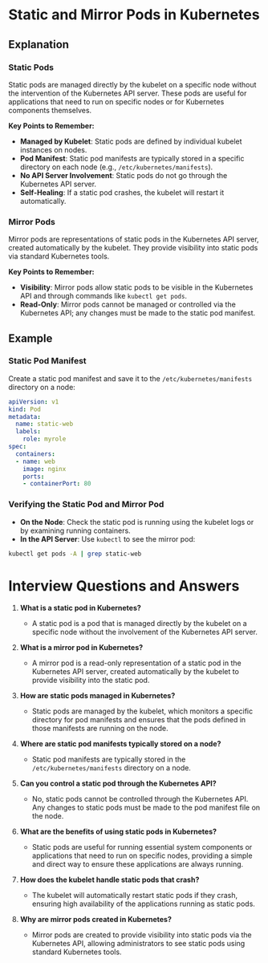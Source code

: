 # Static and Mirror Pods in Kubernetes

## Explanation

### Static Pods

Static pods are managed directly by the kubelet on a specific node without the intervention of the Kubernetes API server. These pods are useful for applications that need to run on specific nodes or for Kubernetes components themselves.

**Key Points to Remember:**
- **Managed by Kubelet**: Static pods are defined by individual kubelet instances on nodes.
- **Pod Manifest**: Static pod manifests are typically stored in a specific directory on each node (e.g., `/etc/kubernetes/manifests`).
- **No API Server Involvement**: Static pods do not go through the Kubernetes API server.
- **Self-Healing**: If a static pod crashes, the kubelet will restart it automatically.

### Mirror Pods

Mirror pods are representations of static pods in the Kubernetes API server, created automatically by the kubelet. They provide visibility into static pods via standard Kubernetes tools.

**Key Points to Remember:**
- **Visibility**: Mirror pods allow static pods to be visible in the Kubernetes API and through commands like `kubectl get pods`.
- **Read-Only**: Mirror pods cannot be managed or controlled via the Kubernetes API; any changes must be made to the static pod manifest.

## Example

### Static Pod Manifest

Create a static pod manifest and save it to the `/etc/kubernetes/manifests` directory on a node:

```yaml
apiVersion: v1
kind: Pod
metadata:
  name: static-web
  labels:
    role: myrole
spec:
  containers:
  - name: web
    image: nginx
    ports:
    - containerPort: 80
```

### Verifying the Static Pod and Mirror Pod
- **On the Node**: Check the static pod is running using the kubelet logs or by examining running containers.
- **In the API Server**: Use `kubectl` to see the mirror pod:
```sh
kubectl get pods -A | grep static-web
```

# Interview Questions and Answers

1. **What is a static pod in Kubernetes?**
   - A static pod is a pod that is managed directly by the kubelet on a specific node without the involvement of the Kubernetes API server.

2. **What is a mirror pod in Kubernetes?**
   - A mirror pod is a read-only representation of a static pod in the Kubernetes API server, created automatically by the kubelet to provide visibility into the static pod.

3. **How are static pods managed in Kubernetes?**
   - Static pods are managed by the kubelet, which monitors a specific directory for pod manifests and ensures that the pods defined in those manifests are running on the node.

4. **Where are static pod manifests typically stored on a node?**
   - Static pod manifests are typically stored in the `/etc/kubernetes/manifests` directory on a node.

5. **Can you control a static pod through the Kubernetes API?**
   - No, static pods cannot be controlled through the Kubernetes API. Any changes to static pods must be made to the pod manifest file on the node.

6. **What are the benefits of using static pods in Kubernetes?**
   - Static pods are useful for running essential system components or applications that need to run on specific nodes, providing a simple and direct way to ensure these applications are always running.

7. **How does the kubelet handle static pods that crash?**
   - The kubelet will automatically restart static pods if they crash, ensuring high availability of the applications running as static pods.

8. **Why are mirror pods created in Kubernetes?**
   - Mirror pods are created to provide visibility into static pods via the Kubernetes API, allowing administrators to see static pods using standard Kubernetes tools.
